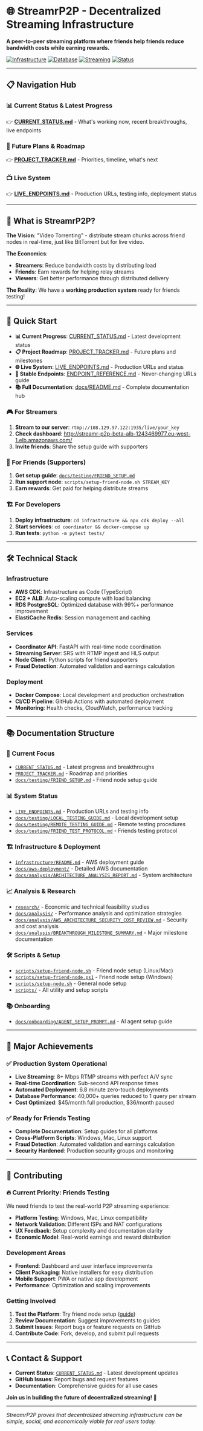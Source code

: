# 🌐 StreamrP2P - Decentralized Streaming Infrastructure

**A peer-to-peer streaming platform where friends help friends reduce bandwidth costs while earning rewards.**

[![Infrastructure](https://img.shields.io/badge/Infrastructure-AWS%20CDK-orange)](infrastructure/)
[![Database](https://img.shields.io/badge/Database-PostgreSQL-blue)](coordinator/)
[![Streaming](https://img.shields.io/badge/Streaming-SRS-red)](ingest-server/)
[![Status](https://img.shields.io/badge/Status-Friends%20Testing%20Ready-brightgreen)](CURRENT_STATUS.md)

---

## 📋 **Navigation Hub**

### **📊 Current Status & Latest Progress**
👉 **[CURRENT_STATUS.md](CURRENT_STATUS.md)** - What's working now, recent breakthroughs, live endpoints

### **🚀 Future Plans & Roadmap** 
👉 **[PROJECT_TRACKER.md](PROJECT_TRACKER.md)** - Priorities, timeline, what's next

### **📺 Live System**
👉 **[LIVE_ENDPOINTS.md](LIVE_ENDPOINTS.md)** - Production URLs, testing info, deployment status

---

## 🎯 **What is StreamrP2P?**

**The Vision**: "Video Torrenting" - distribute stream chunks across friend nodes in real-time, just like BitTorrent but for live video.

**The Economics**: 
- **Streamers**: Reduce bandwidth costs by distributing load
- **Friends**: Earn rewards for helping relay streams  
- **Viewers**: Get better performance through distributed delivery

**The Reality**: We have a **working production system** ready for friends testing!

---

## 🚀 **Quick Start**

- **📊 Current Progress**: [CURRENT_STATUS.md](CURRENT_STATUS.md) - Latest development status  
- **📋 Project Roadmap**: [PROJECT_TRACKER.md](PROJECT_TRACKER.md) - Future plans and milestones
- **🌐 Live System**: [LIVE_ENDPOINTS.md](LIVE_ENDPOINTS.md) - Production URLs and status
- **🎯 Stable Endpoints**: [ENDPOINT_REFERENCE.md](ENDPOINT_REFERENCE.md) - Never-changing URLs guide
- **📚 Full Documentation**: [docs/README.md](docs/README.md) - Complete documentation hub

### **🎮 For Streamers**
1. **Stream to our server**: `rtmp://108.129.97.122:1935/live/your_key`
2. **Check dashboard**: http://streamr-p2p-beta-alb-1243469977.eu-west-1.elb.amazonaws.com/
3. **Invite friends**: Share the setup guide with supporters

### **🤝 For Friends (Supporters)**
1. **Get setup guide**: [`docs/testing/FRIEND_SETUP.md`](docs/testing/FRIEND_SETUP.md)
2. **Run support node**: `scripts/setup-friend-node.sh STREAM_KEY`
3. **Earn rewards**: Get paid for helping distribute streams

### **🏗️ For Developers**
1. **Deploy infrastructure**: `cd infrastructure && npx cdk deploy --all`
2. **Start services**: `cd coordinator && docker-compose up`
3. **Run tests**: `python -m pytest tests/`

---

## 🛠️ **Technical Stack**

### **Infrastructure**
- **AWS CDK**: Infrastructure as Code (TypeScript)
- **EC2 + ALB**: Auto-scaling compute with load balancing  
- **RDS PostgreSQL**: Optimized database with 99%+ performance improvement
- **ElastiCache Redis**: Session management and caching

### **Services**
- **Coordinator API**: FastAPI with real-time node coordination
- **Streaming Server**: SRS with RTMP ingest and HLS output
- **Node Client**: Python scripts for friend supporters
- **Fraud Detection**: Automated validation and earnings calculation

### **Deployment**
- **Docker Compose**: Local development and production orchestration
- **CI/CD Pipeline**: GitHub Actions with automated deployment
- **Monitoring**: Health checks, CloudWatch, performance tracking

---

## 📚 **Documentation Structure**

### **🎯 Current Focus**
- [`CURRENT_STATUS.md`](CURRENT_STATUS.md) - Latest progress and breakthroughs
- [`PROJECT_TRACKER.md`](PROJECT_TRACKER.md) - Roadmap and priorities
- [`docs/testing/FRIEND_SETUP.md`](docs/testing/FRIEND_SETUP.md) - Friend node setup guide

### **📊 System Status**
- [`LIVE_ENDPOINTS.md`](LIVE_ENDPOINTS.md) - Production URLs and testing info
- [`docs/testing/LOCAL_TESTING_GUIDE.md`](docs/testing/LOCAL_TESTING_GUIDE.md) - Local development setup
- [`docs/testing/REMOTE_TESTING_GUIDE.md`](docs/testing/REMOTE_TESTING_GUIDE.md) - Remote testing procedures
- [`docs/testing/FRIEND_TEST_PROTOCOL.md`](docs/testing/FRIEND_TEST_PROTOCOL.md) - Friends testing protocol

### **🏗️ Infrastructure & Deployment**
- [`infrastructure/README.md`](infrastructure/README.md) - AWS deployment guide
- [`docs/aws-deployment/`](docs/aws-deployment/) - Detailed AWS documentation
- [`docs/analysis/ARCHITECTURE_ANALYSIS_REPORT.md`](docs/analysis/ARCHITECTURE_ANALYSIS_REPORT.md) - System architecture

### **📈 Analysis & Research**
- [`research/`](research/) - Economic and technical feasibility studies
- [`docs/analysis/`](docs/analysis/) - Performance analysis and optimization strategies
- [`docs/analysis/AWS_ARCHITECTURE_SECURITY_COST_REVIEW.md`](docs/analysis/AWS_ARCHITECTURE_SECURITY_COST_REVIEW.md) - Security and cost analysis
- [`docs/analysis/BREAKTHROUGH_MILESTONE_SUMMARY.md`](docs/analysis/BREAKTHROUGH_MILESTONE_SUMMARY.md) - Major milestone documentation

### **🛠️ Scripts & Setup**
- [`scripts/setup-friend-node.sh`](scripts/setup-friend-node.sh) - Friend node setup (Linux/Mac)
- [`scripts/setup-friend-node.ps1`](scripts/setup-friend-node.ps1) - Friend node setup (Windows)
- [`scripts/setup-node.sh`](scripts/setup-node.sh) - General node setup
- [`scripts/`](scripts/) - All utility and setup scripts

### **📚 Onboarding**
- [`docs/onboarding/AGENT_SETUP_PROMPT.md`](docs/onboarding/AGENT_SETUP_PROMPT.md) - AI agent setup guide

---

## 🎉 **Major Achievements**

### **✅ Production System Operational**
- **Live Streaming**: 8+ Mbps RTMP streams with perfect A/V sync
- **Real-time Coordination**: Sub-second API response times
- **Automated Deployment**: 6.8 minute zero-touch deployments
- **Database Performance**: 40,000+ queries reduced to 1 query per stream
- **Cost Optimized**: $45/month full production, $36/month paused

### **✅ Ready for Friends Testing**
- **Complete Documentation**: Setup guides for all platforms
- **Cross-Platform Scripts**: Windows, Mac, Linux support
- **Fraud Detection**: Automated validation and earnings calculation
- **Security Hardened**: Production security groups and monitoring

---

## 🤝 **Contributing**

### **🔥 Current Priority: Friends Testing**
We need friends to test the real-world P2P streaming experience:
- **Platform Testing**: Windows, Mac, Linux compatibility
- **Network Validation**: Different ISPs and NAT configurations  
- **UX Feedback**: Setup complexity and documentation clarity
- **Economic Model**: Real-world earnings and reward distribution

### **Development Areas**
- **Frontend**: Dashboard and user interface improvements
- **Client Packaging**: Native installers for easy distribution
- **Mobile Support**: PWA or native app development
- **Performance**: Optimization and scaling improvements

### **Getting Involved**
1. **Test the Platform**: Try friend node setup ([guide](docs/testing/FRIEND_SETUP.md))
2. **Review Documentation**: Suggest improvements to guides
3. **Submit Issues**: Report bugs or feature requests on GitHub
4. **Contribute Code**: Fork, develop, and submit pull requests

---

## 📞 **Contact & Support**

- **Current Status**: [`CURRENT_STATUS.md`](CURRENT_STATUS.md) - Latest development updates
- **GitHub Issues**: Report bugs and request features  
- **Documentation**: Comprehensive guides for all use cases

**Join us in building the future of decentralized streaming! 🚀**

---

*StreamrP2P proves that decentralized streaming infrastructure can be simple, social, and economically viable for real users today.* 